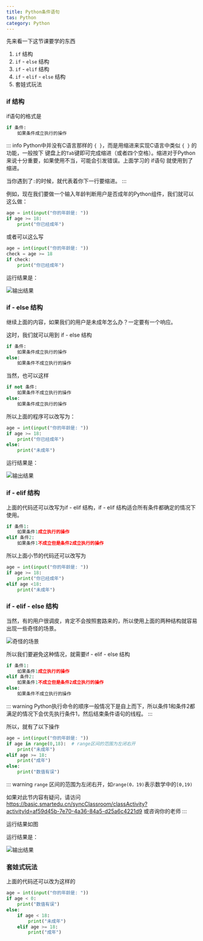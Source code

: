 ```yaml
---
title: Python条件语句
tas: Python
category: Python
---
```


先来看一下这节课要学的东西

1.  `if` 结构
2.  `if` - `else` 结构
3.  `if` - `elif` 结构
4.  `if` - `elif` - `else` 结构
5.  套娃式玩法

### if 结构
if语句的格式是
```python
if 条件:
    如果条件成立执行的操作
```
::: info 
Python中并没有C语言那样的 `{ }`，而是用缩进来实现C语言中类似 `{ }` 的功能，一般按下 键盘上的`Tab`键即可完成缩进（或者四个空格）。缩进对于Python来说十分重要，如果使用不当，可能会引发错误。上面学习的 if语句 就使用到了缩进。

当你遇到了`:`的时候，就代表着你下一行要缩进。
::: 

例如，现在我们要做一个输入年龄判断用户是否成年的Python组件，我们就可以这么做：

```python
age = int(input("你的年龄是: "))
if age >= 18:
    print("你已经成年")
```
或者可以这么写
```python
age = int(input("你的年龄是: "))
check = age >= 18
if check:
    print("你已经成年")
```

运行结果是：

![输出结果](https://image.hestudio.net/img/2022/12/11/6395a04c9b467.jpg)

### if - else 结构
继续上面的内容，如果我们的用户是未成年怎么办？一定要有一个响应。

这时，我们就可以用到 if - else 结构

```python
if 条件:
    如果条件成立执行的操作
else:
    如果条件不成立执行的操作
```
当然，也可以这样
```python
if not 条件:
    如果条件不成立执行的操作
else:
    如果条件成立执行的操作
```
所以上面的程序可以改写为：
```python
age = int(input("你的年龄是: "))
if age >= 18:
    print("你已经成年")
else:
    print("未成年")
```

运行结果是：

![输出结果](https://image.hestudio.net/img/2022/12/11/6395a04e5cf36.jpg)

### if - elif 结构
上面的代码还可以改写为if - elif 结构，if - elif 结构适合所有条件都确定的情况下使用。
```python
if 条件1:
    如果条件1成立执行的操作
elif 条件2:
    如果条件1不成立但是条件2成立执行的操作
```

所以上面小节的代码还可以改写为
```python
age = int(input("你的年龄是: "))
if age >= 18:
    print("你已经成年")
elif age <18:
    print("未成年")
```

### if - elif - else 结构
当然，有的用户很调皮，肯定不会按照套路来的，所以使用上面的两种结构就容易出现一些奇怪的场景。

![奇怪的场景](https://image.hestudio.net/img/2022/12/11/6395a04fc3624.jpg)

所以我们要避免这种情况，就需要if - elif - else 结构

```python
if 条件1:
    如果条件1成立执行的操作
elif 条件2:
    如果条件1不成立但是条件2成立执行的操作
else:
    如果条件不成立执行的操作
```
::: warning 
Python执行命令的顺序一般情况下是自上而下，所以条件1和条件2都满足的情况下会优先执行条件1，然后结束条件语句的线程。
::: 

所以，就有了以下操作
```python
age = int(input("你的年龄是: "))
if age in range(0,18):  # range区间的范围为左闭右开
    print("未成年")
elif age >= 18:
    print("成年")
else:
    print("数值有误")
```
::: warning 
`range` 区间的范围为左闭右开，如`range(0，19)`表示数学中的`[0,19)`

如果对此节内容有疑问，请访问 https://basic.smartedu.cn/syncClassroom/classActivity?activityId=af59d45b-7e70-4a36-84a5-d25a6c4221d9 或咨询你的老师
::: 

运行结果如图

运行结果是：

![输出结果](https://image.hestudio.net/img/2022/12/11/6395a0513213a.jpg)

### 套娃式玩法
上面的代码还可以改为这样的
```python
age = int(input("你的年龄是: "))
if age < 0:
    print("数值有误")
else:
    if age < 18:
        print("未成年")
    elif age >= 18:
        print("成年")
```


